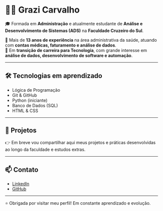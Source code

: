 # 👩‍💻 Grazi Carvalho

🎓 Formada em **Administração** e atualmente estudante de **Análise e Desenvolvimento de Sistemas (ADS)** na **Faculdade Cruzeiro do Sul**.  

💼 Mais de **13 anos de experiência** na área administrativa da saúde, atuando com **contas médicas, faturamento e análise de dados**.  
🚀 Em **transição de carreira para Tecnologia**, com grande interesse em **análise de dados, desenvolvimento de software e automação**.  

---

## 🛠️ Tecnologias em aprendizado
- Lógica de Programação  
- Git & GitHub  
- Python (iniciante)  
- Banco de Dados (SQL)  
- HTML & CSS  

---

## 📂 Projetos
👉 Em breve vou compartilhar aqui meus projetos e práticas desenvolvidas ao longo da faculdade e estudos extras.  

---

## 📫 Contato
- [LinkedIn](https://www.linkedin.com/in/graziella-carvalho-dos-santos-344526379)  
- [GitHub](https://github.com/GraziCarvalho)  

---

⭐ Obrigada por visitar meu perfil! Em constante aprendizado e evolução.  
